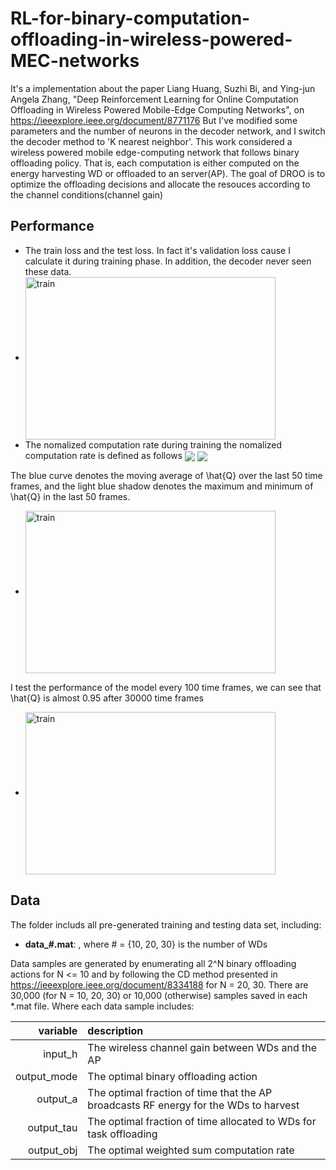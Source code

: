 # RL-for-binary-computation-offloading-in-wireless-powered-MEC-networks
It's a implementation about the paper Liang Huang, Suzhi Bi, and Ying-jun Angela Zhang, "Deep Reinforcement Learning for Online Computation Offloading in Wireless Powered Mobile-Edge Computing Networks", on https://ieeexplore.ieee.org/document/8771176
But I've modified some parameters and the number of neurons in the decoder network, and I switch the decoder method to 'K nearest neighbor'.
This work considered a wireless powered mobile edge-computing network that follows binary offloading policy. That is, each computation is either computed on the energy harvesting WD or offloaded to an server(AP). The goal of DROO is to optimize the offloading decisions and allocate the resouces according to the channel conditions(channel gain)

## Performance
- The train loss and the test loss. In fact it's validation loss cause I calculate it during training phase. In addition, the decoder never seen these data.
- <img src="https://github.com/jordan8409212/RL-for-binary-computation-offloading-in-wireless-powered-MEC-networks/blob/master/result/Training%20and%20test%20loss%20separately.jpeg" width = "400" height = "260" alt="train" 
align=center>
- The nomalized computation rate during training 
the nomalized computation rate is defined as follows
 <img src="https://latex.codecogs.com/gif.latex?%5Chat%20Q%28%5Ctextbf%7Bh%7D%2C%5Ctextbf%7Bx%7D%29%3D%5Cfrac%7BQ%5E*%28%5Ctextbf%7Bh%7D%2C%5Ctextbf%7Bx%7D%29%7D%7B%5Cmax%5Climits_%7B%5Ctextbf%7Bx%7D%27%5Cin%5C%7B0%2C1%5C%7D%5EN%7DQ%5E*%28%5Ctextbf%7Bh%7D%2C%5Ctextbf%7Bx%7D%27%29%7D" 
align=center>
 <img src="https://latex.codecogs.com/gif.latex?%5Chat%20Q%28%5Ctextbf%7Bh%7D%2C%5Ctextbf%7Bx%7D%29%5Cin%20%5B0%2C1%5D" 
align=center>

The blue curve denotes the moving average of \hat{Q} over the last 50 time frames, and the
light blue shadow denotes the maximum and minimum of \hat{Q} in the last 50 frames.
- <img src="https://github.com/jordan8409212/RL-for-binary-computation-offloading-in-wireless-powered-MEC-networks/blob/master/result/Normalized%20computation%20rate(training).jpeg" width = "400" height = "260" alt="train" 
align=center>

I test the performance of the model every 100 time frames, we can see that \hat{Q} is almost 0.95 after 30000 time frames
- <img src="https://github.com/jordan8409212/RL-for-binary-computation-offloading-in-wireless-powered-MEC-networks/blob/master/result/Normalized%20computation%20rate(testing).jpeg" width = "400" height = "260" alt="train" 
align=center>
## Data 
The folder includs all pre-generated training and testing data set, including:

- **data_#.mat**: , where # = {10, 20, 30} is the number of WDs

Data samples are generated by enumerating all 2^N binary offloading actions for N <= 10 and by following the CD method presented in https://ieeexplore.ieee.org/document/8334188 for N = 20, 30. There are 30,000 (for N = 10, 20, 30) or 10,000 (otherwise) samples saved in each \*.mat file. Where each data sample includes:

|      variable          |    description            |
|------------------------:|:-----------------------|
|     input_h           |  The wireless channel gain between WDs and the AP          |         
|     output_mode        |  The optimal binary offloading action      |    
|      output_a           | The optimal fraction of time that the AP broadcasts RF energy for the WDs to harvest  |    
|    output_tau         | The optimal fraction of time allocated to WDs for task offloading |    
|      output_obj         | The optimal weighted sum computation rate    |   



